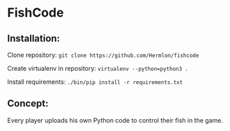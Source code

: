# FishCode

## Installation:

Clone repository: `git clone https://github.com/Hermlon/fishcode`

Create virtualenv in repository: `virtualenv --python=python3 .`

Install requirements: `./bin/pip install -r requirements.txt`

## Concept:

Every player uploads his own Python code to control their fish in the game.
